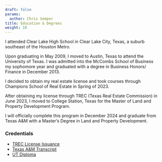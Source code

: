 ```yaml
---
draft: false
params:
  author: Chris Semper 
title: Education & Degrees 
weight: 10
---
```


I attended Clear Lake High School in Clear Lake City, Texas, a suburb southeast of the Houston Metro. 

Upon graduating in May 2009, I moved to Austin, Texas to attend the University of Texas. I was admitted into the McCombs School of Business my sophomore year and graduated with a degree in Business Honors/ Finance in December 2013. 

I decided to obtain my real estate license and took courses through Champions School of Real Estate in Spring of 2023. 

After obtaining my license through TREC (Texas Real Estate Commission) in June 2023, I moved to College Station, Texas for the Master of Land and Property Development Program. 

I will officially complete this program in December 2024 and graduate from Texas A&M with a Master’s Degree in Land and Property Development.


### Credentials
- [TREC License Issuance](https://killakm3084.github.io/semper/assets/2-dropdowns/academics/1-education-%20degrees/TREC%20License%20Issuance.pdf)
- [Texas A&M Transcript](https://killakm3084.github.io/semper/assets/2-dropdowns/academics/1-education-%20degrees/Texas%20A%26M%20Transcript.pdf)
- [UT Diploma](https://killakam3084.github.io/semper/assets/2-dropdowns/academics/1-education-%20degrees/UT%20Diploma.jpg)